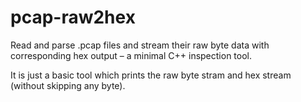 # pcap-raw2hex
Read and parse .pcap files and stream their raw byte data with corresponding hex output – a minimal C++ inspection tool.

It is just a basic tool which prints the raw byte stram and hex stream (without skipping any byte).
